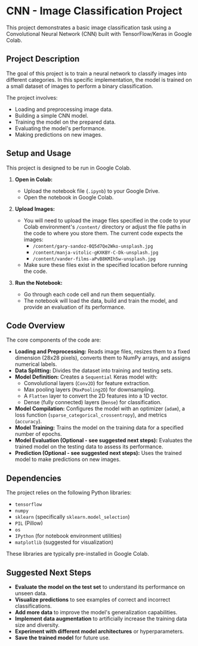 # CNN - Image Classification Project

This project demonstrates a basic image classification task using a Convolutional Neural Network (CNN) built with TensorFlow/Keras in Google Colab.

## Project Description

The goal of this project is to train a neural network to classify images into different categories. In this specific implementation, the model is trained on a small dataset of images to perform a binary classification.

The project involves:

- Loading and preprocessing image data.
- Building a simple CNN model.
- Training the model on the prepared data.
- Evaluating the model's performance.
- Making predictions on new images.

## Setup and Usage

This project is designed to be run in Google Colab.

1.  **Open in Colab:**
    *   Upload the notebook file (`.ipynb`) to your Google Drive.
    *   Open the notebook in Google Colab.

2.  **Upload Images:**
    *   You will need to upload the image files specified in the code to your Colab environment's `/content/` directory or adjust the file paths in the code to where you store them. The current code expects the images:
        *   `/content/gary-sandoz-0Q5d7Qe2Wko-unsplash.jpg`
        *   `/content/manja-vitolic-gKXKBY-C-Dk-unsplash.jpg`
        *   `/content/vander-films-aPvB8KMIh5w-unsplash.jpg`
    *   Make sure these files exist in the specified location before running the code.

3.  **Run the Notebook:**
    *   Go through each code cell and run them sequentially.
    *   The notebook will load the data, build and train the model, and provide an evaluation of its performance.

## Code Overview

The core components of the code are:

-   **Loading and Preprocessing:** Reads image files, resizes them to a fixed dimension (28x28 pixels), converts them to NumPy arrays, and assigns numerical labels.
-   **Data Splitting:** Divides the dataset into training and testing sets.
-   **Model Definition:** Creates a `Sequential` Keras model with:
    *   Convolutional layers (`Conv2D`) for feature extraction.
    *   Max pooling layers (`MaxPooling2D`) for downsampling.
    *   A `Flatten` layer to convert the 2D features into a 1D vector.
    *   Dense (fully connected) layers (`Dense`) for classification.
-   **Model Compilation:** Configures the model with an optimizer (`adam`), a loss function (`sparse_categorical_crossentropy`), and metrics (`accuracy`).
-   **Model Training:** Trains the model on the training data for a specified number of epochs.
-   **Model Evaluation (Optional - see suggested next steps):** Evaluates the trained model on the testing data to assess its performance.
-   **Prediction (Optional - see suggested next steps):** Uses the trained model to make predictions on new images.

## Dependencies

The project relies on the following Python libraries:

-   `tensorflow`
-   `numpy`
-   `sklearn` (specifically `sklearn.model_selection`)
-   `PIL` (Pillow)
-   `os`
-   `IPython` (for notebook environment utilities)
-   `matplotlib` (suggested for visualization)

These libraries are typically pre-installed in Google Colab.

## Suggested Next Steps

-   **Evaluate the model on the test set** to understand its performance on unseen data.
-   **Visualize predictions** to see examples of correct and incorrect classifications.
-   **Add more data** to improve the model's generalization capabilities.
-   **Implement data augmentation** to artificially increase the training data size and diversity.
-   **Experiment with different model architectures** or hyperparameters.
-   **Save the trained model** for future use.

